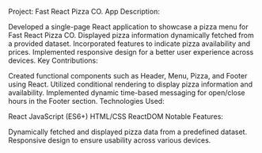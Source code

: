 Project: Fast React Pizza CO. App
Description:

Developed a single-page React application to showcase a pizza menu for Fast React Pizza CO.
Displayed pizza information dynamically fetched from a provided dataset.
Incorporated features to indicate pizza availability and prices.
Implemented responsive design for a better user experience across devices.
Key Contributions:

Created functional components such as Header, Menu, Pizza, and Footer using React.
Utilized conditional rendering to display pizza information and availability.
Implemented dynamic time-based messaging for open/close hours in the Footer section.
Technologies Used:

React
JavaScript (ES6+)
HTML/CSS
ReactDOM
Notable Features:

Dynamically fetched and displayed pizza data from a predefined dataset.
Responsive design to ensure usability across various devices.
